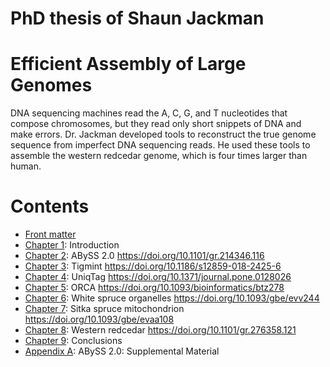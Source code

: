 # PhD thesis of Shaun Jackman

# Efficient Assembly of Large Genomes

DNA sequencing machines read the A, C, G, and T nucleotides that compose chromosomes, but they read only short snippets of DNA and make errors. Dr. Jackman developed tools to reconstruct the true genome sequence from imperfect DNA sequencing reads. He used these tools to assemble the western redcedar genome, which is four times larger than human.

# Contents

- [Front matter](frontmatter.md)
- [Chapter 1](introduction.md): Introduction
- [Chapter 2](abyss2.md): ABySS 2.0 <https://doi.org/10.1101/gr.214346.116>
- [Chapter 3](tigmint.md): Tigmint <https://doi.org/10.1186/s12859-018-2425-6>
- [Chapter 4](uniqtag.md): UniqTag <https://doi.org/10.1371/journal.pone.0128026>
- [Chapter 5](orca.md): ORCA <https://doi.org/10.1093/bioinformatics/btz278>
- [Chapter 6](whitespruce.md): White spruce organelles <https://doi.org/10.1093/gbe/evv244>
- [Chapter 7](psitchensismt.md): Sitka spruce mitochondrion <https://doi.org/10.1093/gbe/evaa108>
- [Chapter 8](redcedar.md): Western redcedar <https://doi.org/10.1101/gr.276358.121>
- [Chapter 9](conclusions.md): Conclusions
- [Appendix A](abyss2-appendix.md): ABySS 2.0: Supplemental Material
